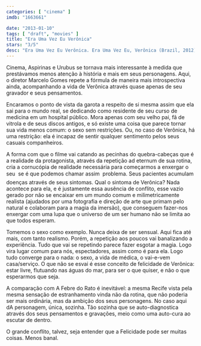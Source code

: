 ```yaml
---
categories: [ "cinema" ]
imdb: "1663661"

date: "2013-01-10"
tags: [ "draft", "movies" ]
title: "Era Uma Vez Eu Verônica"
stars: "3/5"
desc: "Era Uma Vez Eu Verônica. Era Uma Vez Eu, Verônica (Brazil, 2012). Dirigido por Marcelo Gomes. Escrito por Marcelo Gomes. Com Hermila Guedes, Júlio Rocha, João Miguel, Maeve Jinkings, Anthero Montenegro, W.J. Solha, Dandara Pagu, Karina Buhr, Madalena Accioly."
---
```

Cinema, Aspirinas e Urubus se tornava mais interessante à medida que prestávamos menos atenção à história e mais em seus personagens. Aqui, o diretor Marcelo Gomes repete a fórmula de maneira mais introspectiva ainda, acompanhando a vida de Verônica através quase apenas de seu gravador e seus pensamentos.

Encaramos o ponto de vista da garota a respeito de si mesma assim que ela sai para o mundo real, se dedicando como residente de seu curso de medicina em um hospital público. Mora apenas com seu velho pai, fã de vitrola e de seus discos antigos, e só existe uma coisa que parece tornar sua vida menos comum: o sexo sem restrições. Ou, no caso de Verônica, há uma restrição: ela é incapaz de sentir qualquer sentimento pelos seus casuais companheiros.

A forma com que o filme vai catando as pecinhas do quebra-cabeças que é a realidade da protagonista, através da repetição ad eternum de sua rotina, cria a cornucópia de realidade necessária para começarmos a enxergar o seu  se é que podemos chamar assim  problema. Seus pacientes acumulam doenças através de seus sintomas. Qual o sintoma de Verônica? Nada acontece para ela, e é justamente essa ausência de conflito, esse vazio gerado por não se encaixar em um mundo comum e milimetricamente realista (ajudados por uma fotografia e direção de arte que primam pelo natural e colaboram para a magia da imersão), que conseguem fazer-nos enxergar com uma lupa que o universo de um ser humano não se limita ao que todos esperam.

Tomemos o sexo como exemplo. Nunca deixa de ser sensual. Aqui fica até mais, com tanto realismo. Porém, a repetição aos poucos vai banalizando a experiência. Tudo que vai se repetindo parece fazer esgotar a magia. Logo vira lugar comum para nós, espectadores, assim como é para ela. Logo tudo converge para o nada: o sexo, a vida de médica, o vai-e-vem casa/serviço. O que não se esvai é esse conceito de felicidade de Verônica: estar livre, flutuando nas águas do mar, para ser o que quiser, e não o que esperarmos que seja.

A comparação com A Febre do Rato é inevitável: a mesma Recife vista pela mesma sensação de estranhamento vinda não da rotina, que não poderia ser mais ordinária, mas da ambição dos seus personagens. No caso aqui dA personagem, única, sozinha. Tão sozinha que se auto-diagnostica através dos seus pensamentos e gravações, meio como uma auto-cura ao escutar de dentro.

O grande conflito, talvez, seja entender que a Felicidade pode ser muitas coisas. Menos banal.

